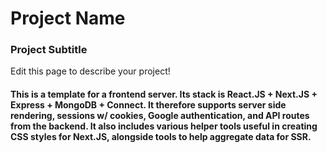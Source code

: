 # Project Name
### Project Subtitle

Edit this page to describe your project!

#### This is a template for a frontend server. Its stack is React.JS + Next.JS + Express + MongoDB + Connect. It therefore supports server side rendering, sessions w/ cookies, Google authentication, and API routes from the backend. It also includes various helper tools useful in creating CSS styles for Next.JS, alongside tools to help aggregate data for SSR.